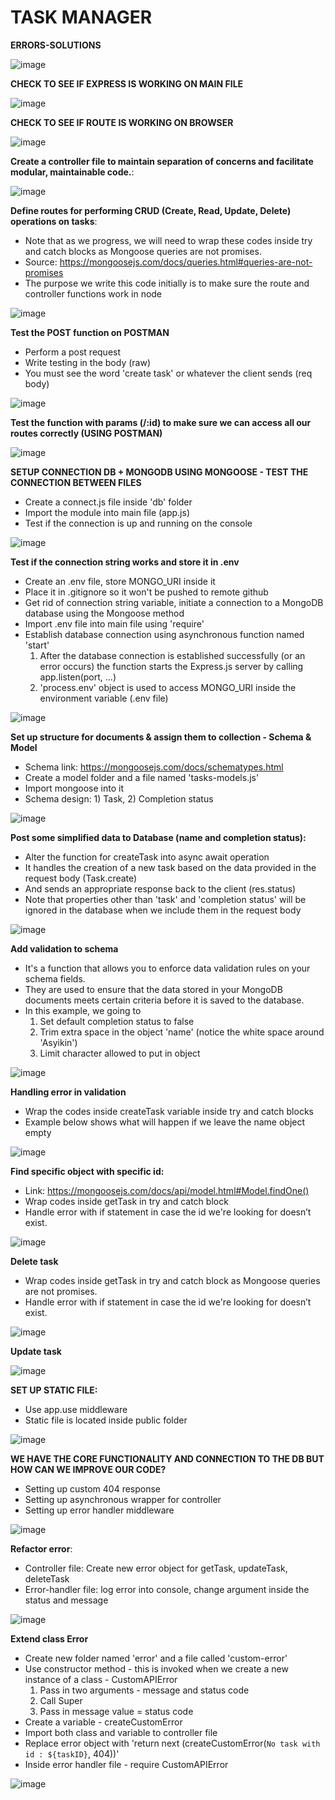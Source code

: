 # TASK MANAGER

**ERRORS-SOLUTIONS**

![image](https://github.com/asyikin22/NODE-EXPRESS-PROJECTS/assets/148519441/c965c3ce-46c6-4908-89cd-8a38eec940e9)


**CHECK TO SEE IF EXPRESS IS WORKING ON MAIN FILE**

![image](https://github.com/asyikin22/NODE-EXPRESS-PROJECTS/assets/148519441/702297fe-e449-4fb2-9ea6-3879aec22a11)

**CHECK TO SEE IF ROUTE IS WORKING ON BROWSER**

![image](https://github.com/asyikin22/NODE-EXPRESS-PROJECTS/assets/148519441/f2f58f06-0346-4bcd-9e80-997149dba3a1)

**Create a controller file to maintain separation of concerns and facilitate modular, maintainable code.**:

![image](https://github.com/asyikin22/NODE-EXPRESS-PROJECTS/assets/148519441/3c4a7715-c403-47f7-917c-f28315c16b6e)

**Define routes for performing CRUD (Create, Read, Update, Delete) operations on tasks**:
* Note that as we progress, we will need to wrap these codes inside try and catch blocks as Mongoose queries are not promises.
* Source: https://mongoosejs.com/docs/queries.html#queries-are-not-promises
* The purpose we write this code initially is to make sure the route and controller functions work in node
  
![image](https://github.com/asyikin22/NODE-EXPRESS-PROJECTS/assets/148519441/5f8978e5-2fd6-4147-a489-3ebe6b3ce0ed)

**Test the POST function on POSTMAN**
* Perform a post request
* Write testing in the body (raw)
* You must see the word 'create task' or whatever the client sends (req body)

![image](https://github.com/asyikin22/NODE-EXPRESS-PROJECTS/assets/148519441/3d040f8a-ce9f-4cec-8acd-abfdddb4db3c)

**Test the function with params (/:id) to make sure we can access all our routes correctly (USING POSTMAN)**

![image](https://github.com/asyikin22/NODE-EXPRESS-PROJECTS/assets/148519441/3f331678-d5ea-4fb2-a2ca-3e261a88f295)

**SETUP CONNECTION DB + MONGODB USING MONGOOSE - TEST THE CONNECTION BETWEEN FILES**
* Create a connect.js file inside 'db' folder
* Import the module into main file (app.js)
* Test if the connection is up and running on the console

![image](https://github.com/asyikin22/NODE-EXPRESS-PROJECTS/assets/148519441/7da95cc2-8595-4968-a771-6a61ee8adb50)

**Test if the connection string works and store it in .env**
* Create an .env file, store MONGO_URI inside it
* Place it in .gitignore so it won't be pushed to remote github
* Get rid of connection string variable, initiate a connection to a MongoDB database using the Mongoose method
* Import .env file into main file using 'require'
* Establish database connection using asynchronous function named 'start'
  1) After the database connection is established successfully (or an error occurs) the function starts the Express.js server by calling app.listen(port, ...)
  2) 'process.env' object is used to access MONGO_URI inside the environment variable (.env file)

![image](https://github.com/asyikin22/NODE-EXPRESS-PROJECTS/assets/148519441/af9dfa58-8757-45d0-895c-0a0cd36b0f2d)

**Set up structure for documents & assign them to collection - Schema & Model**
* Schema link: https://mongoosejs.com/docs/schematypes.html
* Create a model folder and a file named 'tasks-models.js'
* Import mongoose into it
* Schema design: 1) Task, 2) Completion status
  
![image](https://github.com/asyikin22/NODE-EXPRESS-PROJECTS/assets/148519441/5e2ef330-2c59-4d9d-9d94-1dd15ba9b2ae)

**Post some simplified data to Database (name and completion status):**
* Alter the function for createTask into async await operation
* It handles the creation of a new task based on the data provided in the request body (Task.create)
* And sends an appropriate response back to the client (res.status)
* Note that properties other than 'task' and 'completion status' will be ignored in the database when we include them in the request body

![image](https://github.com/asyikin22/NODE-EXPRESS-PROJECTS/assets/148519441/c346d1dd-f429-4d96-a1b4-f8040705a54a)

**Add validation to schema**
* It's a function that allows you to enforce data validation rules on your schema fields.
* They are used to ensure that the data stored in your MongoDB documents meets certain criteria before it is saved to the database.
* In this example, we going to
  1) Set default completion status to false
  2) Trim extra space in the object 'name' (notice the white space around 'Asyikin')
  3) Limit character allowed to put in object

![image](https://github.com/asyikin22/NODE-EXPRESS-PROJECTS/assets/148519441/27860758-94b7-48dd-8623-cf9160271f3d)

**Handling error in validation**
* Wrap the codes inside createTask variable inside try and catch blocks
* Example below shows what will happen if we leave the name object empty

![image](https://github.com/asyikin22/NODE-EXPRESS-PROJECTS/assets/148519441/6cfa4eb1-316c-43c6-9c93-591762a721b3)

**Find specific object with specific id:**
* Link: https://mongoosejs.com/docs/api/model.html#Model.findOne()
* Wrap codes inside getTask in try and catch block
* Handle error with if statement in case the id we're looking for doesn’t exist.

![image](https://github.com/asyikin22/NODE-EXPRESS-PROJECTS/assets/148519441/57267c2a-39ff-4ad8-b53a-314b8f1f0b98)

**Delete task**
* Wrap codes inside getTask in try and catch block as Mongoose queries are not promises.
* Handle error with if statement in case the id we're looking for doesn’t exist.
  
![image](https://github.com/asyikin22/NODE-EXPRESS-PROJECTS/assets/148519441/6053a04c-13ff-4f99-a5e6-a0823f0486fa)

**Update task**

![image](https://github.com/asyikin22/NODE-EXPRESS-PROJECTS/assets/148519441/6ff39af0-83a4-4ad4-a82a-dc4a4dd6b9cf)

**SET UP STATIC FILE:**
* Use app.use middleware
* Static file is located inside public folder

![image](https://github.com/asyikin22/NODE-EXPRESS-PROJECTS/assets/148519441/2500f1da-47e4-4c93-a623-bf9446d7ae55)

**WE HAVE THE CORE FUNCTIONALITY AND CONNECTION TO THE DB BUT HOW CAN WE IMPROVE OUR CODE?**
* Setting up custom 404 response
* Setting up asynchronous wrapper for controller
* Setting up error handler middleware

![image](https://github.com/asyikin22/NODE-EXPRESS-PROJECTS/assets/148519441/9b389c8e-78c8-421d-a5ce-9d20bc3a9a58)

**Refactor error**:
* Controller file: Create new error object for getTask, updateTask, deleteTask
* Error-handler file: log error into console, change argument inside the status and message
  
![image](https://github.com/asyikin22/NODE-EXPRESS-PROJECTS/assets/148519441/a1ce072c-12dd-48f8-a0d3-20f21f575cae)

**Extend class Error**
* Create new folder named 'error' and a file called 'custom-error'
* Use constructor method - this is invoked when we create a new instance of a class - CustomAPIError
  1) Pass in two arguments - message and status code
  2) Call Super
  3) Pass in message value = status code
* Create a variable - createCustomError
* Import both class and variable to controller file
* Replace error object with 'return next (createCustomError(`No task with id : ${taskID}`, 404))'
* Inside error handler file - require  CustomAPIError

![image](https://github.com/asyikin22/NODE-EXPRESS-PROJECTS/assets/148519441/1ce09581-ec5b-4162-a3b5-60948d9dfb2d)










